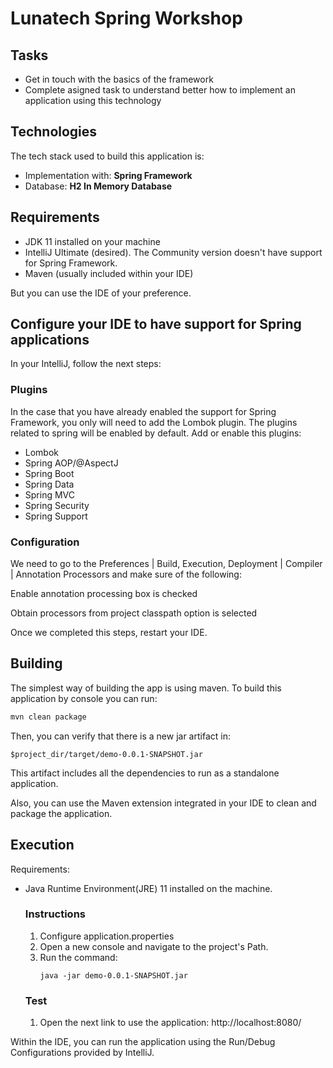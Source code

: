 # Lunatech Spring Workshop #

## Tasks ##
+ Get in touch with the basics of the framework
+ Complete asigned task to understand better how to implement an application using this technology

## Technologies ##
The tech stack used to build this application is:
+ Implementation with: **Spring Framework**
+ Database: **H2 In Memory Database**

## Requirements ##
+ JDK 11 installed on your machine
+ IntelliJ Ultimate (desired). The Community version doesn't have support for Spring Framework. 
+ Maven (usually included within your IDE)

But you can use the IDE of your preference.

## Configure your IDE to have support for Spring applications ##
In your IntelliJ, follow the next steps:

### Plugins ###
In the case that you have already enabled the support for Spring Framework, you only will need to add the Lombok plugin.
The plugins related to spring will be enabled by default.
Add or enable this plugins:
+ Lombok
+ Spring AOP/@AspectJ
+ Spring Boot
+ Spring Data
+ Spring MVC
+ Spring Security
+ Spring Support

### Configuration ###
We need to go to the Preferences | Build, Execution, Deployment | Compiler | Annotation Processors and make sure of the following:

Enable annotation processing box is checked

Obtain processors from project classpath option is selected


Once we completed this steps, restart your IDE.

## Building ##

The simplest way of building the app is using maven.
To build this application by console you can run:

```bash
mvn clean package
```

Then, you can verify that there is a new jar artifact in:
```
$project_dir/target/demo-0.0.1-SNAPSHOT.jar
```

This artifact includes all the dependencies to run as a standalone application.

Also, you can use the Maven extension integrated in your IDE to clean and package the application.

## Execution ##
Requirements:
- Java Runtime Environment(JRE) 11 installed on the machine.
    ### Instructions ###
    1. Configure application.properties
    2. Open a new console and navigate to the project's Path.
    3. Run the command:
        ```
        java -jar demo-0.0.1-SNAPSHOT.jar
        ```
    ### Test ###
    1. Open the next link to use the application: http://localhost:8080/

Within the IDE, you can run the application using the Run/Debug Configurations provided by IntelliJ.
